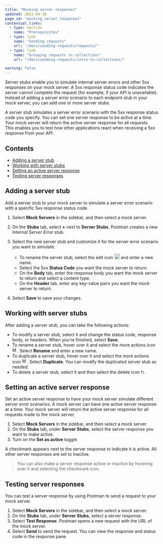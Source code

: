 ```yaml
---
title: "Mocking server responses"
updated: 2022-04-30
page_id: "mocking_server_responses"
contextual_links:
  - type: section
    name: "Prerequisites"
  - type: link
    name: "Sending requests"
    url: "/docs/sending-requests/requests/"
  - type: link
    name: "Grouping requests in collections"
    url: "/docs/sending-requests/intro-to-collections/"

warning: false
---
```


Server stubs enable you to simulate internal server errors and other 5xx responses on your mock server. A 5xx response status code indicates the server cannot complete the request (for example, if your API is unavailable). Instead of adding a server error scenario to each endpoint stub in your mock server, you can add one or more server stubs.

A server stub simulates a server error scenario with the 5xx response status code you specify. You can set one server response to be active at a time. Your mock server will return the active server response for all requests. This enables you to test how other applications react when receiving a 5xx response from your API.

## Contents

* [Adding a server stub](#adding-a-server-stub)
* [Working with server stubs](#working-with-server-stubs)
* [Setting an active server response](#setting-an-active-server-response)
* [Testing server responses](#testing-server-responses)

## Adding a server stub

Add a server stub to your mock server to simulate a server error scenario with a specific 5xx response status code.

1. Select **Mock Servers** in the sidebar, and then select a mock server.
1. On the **Stubs** tab, select **+** next to **Server Stubs**. Postman creates a new _Internal Server Error_ stub.
1. Select the new server stub and customize it for the server error scenario you want to simulate:

    * To rename the server stub, select the edit icon <img alt="Edit icon" src="https://assets.postman.com/postman-docs/documentation-edit-icon-v8-10.jpg#icon" width="18px"> and enter a new name.
    * Select the 5xx **Status Code** you want the mock server to return.
    * On the **Body** tab, enter the response body you want the mock server to return and select a content type.
    * On the **Header** tab, enter any key-value pairs you want the mock server to return.

1. Select **Save** to save your changes.

## Working with server stubs

After adding a server stub, you can take the following actions:

* To modify a server stub, select it and change the status code, response body, or headers. When you're finished, select **Save**.
* To rename a server stub, hover over it and select the more actions icon <img alt="More actions icon" src="https://assets.postman.com/postman-docs/icon-more-actions-v9.jpg#icon" width="16px">. Select **Rename** and enter a new name.
* To duplicate a server stub, hover over it and select the more actions icon <img alt="More actions icon" src="https://assets.postman.com/postman-docs/icon-more-actions-v9.jpg#icon" width="16px">. Select **Duplicate**. You can modify the duplicated server stub as needed.
* To delete a server stub, select it and then select the delete icon <img alt="Delete icon" src="https://assets.postman.com/postman-docs/icon-delete-v9.jpg#icon" width="12px">.

## Setting an active server response

Set an active server response to have your mock server simulate different server error scenarios. A mock server can have one active server response at a time. Your mock server will return the active server response for all requests made to the mock server.

1. Select **Mock Servers** in the sidebar, and then select a mock server.
1. On the **Stubs** tab, under **Server Stubs**, select the server response you want to make active.
1. Turn on the **Set as active** toggle.

A checkmark appears next to the server response to indicate it is active. All other server responses are set to inactive.

> You can also make a server response active or inactive by hovering over it and selecting the checkmark icon.

## Testing server responses

You can test a server response by using Postman to send a request to your mock server.

1. Select **Mock Servers** in the sidebar, and then select a mock server.
1. On the **Stubs** tab, under **Server Stubs**, select a server response.
1. Select **Test Response**. Postman opens a new request with the URL of the mock server.
1. Select **Send** to send the request. You can view the response and status code in the response pane.
